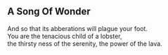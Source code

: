 A Song Of Wonder
----------------
And so that its abberations will plague your foot.  
You are the tenacious child of a lobster,  
the thirsty ness of the serenity, the power of the lava.  
